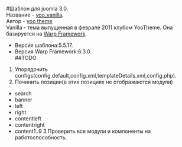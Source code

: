 #Шаблон для joomla 3.0.  
Название - [yoo_vanilla](http://www.yootheme.com/demo/joomla/vanilla).  
Автор - [yoo theme](http://www.yootheme.com/)  
Vanilla - тема выпущенная в феврале 2011 клубом YooTheme. Она базируется на [Warp Framework](http://www.yootheme.com/themes/warp-framework).  
- Версия шаблона:5.5.17.  
- Версия Warp Framework:6.3.0.  
##TODO  
1. Упорядочить configs(config.default,config.xml,templateDetails.xml,config.php).  
2. Починить позиции(в этих позициях не отображаются модули)  
- search  
- banner  
- left  
- right  
- contentleft  
- contentright  
- content1..9 
3.Проверить все модули и компоненты на работоспособность.   
